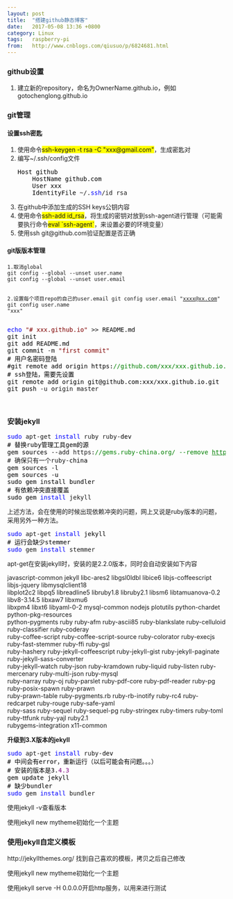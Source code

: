 ```yaml
---
layout: post
title:  "搭建github静态博客"
date:   2017-05-08 13:36 +0800
category: Linux
tags:   raspberry-pi
from:   http://www.cnblogs.com/qiusuo/p/6824681.html
---
```

<h3>github设置</h3>
<ol>
<li>建立新的repository，命名为OwnerName.github.io，例如gotochenglong.github.io</li>
</ol>
<h3>git管理</h3>
<h4>设置ssh密匙</h4>
<ol>
<li>使用命令<span style="background-color: #ffff00;">ssh-keygen -t rsa -C "xxx@gmail.com"</span>，生成密匙对</li>
<li>编写~/.ssh/config文件
<div class="cnblogs_code">
<pre><span style="color: #000000;">Host github
    HostName github.com
    User xxx
    IdentityFile </span>~/.<span style="color: #0000ff;">ssh</span>/id_rsa</pre>
</div>
</li>
<li>在github中添加生成的SSH keys公钥内容</li>
<li>使用命令<span style="background-color: #ffff00;">ssh-add id_rsa</span>，将生成的密钥对放到ssh-agent进行管理（可能需要执行命令<span style="background-color: #ffff00;">eval `ssh-agent`</span>，来设置必要的环境变量）</li>
<li>使用ssh git@github.com验证配置是否正确</li>
</ol>
<h4>git版版本管理</h4>
<pre><code>1.取消global
git config --global --unset user.name
git config --global --unset user.email

2.设置每个项目repo的自己的user.email
git config  user.email "xxxx@xx.com"
git config  user.name "xxx"</code></pre>
<div class="cnblogs_code">
<pre><span style="color: #0000ff;">echo</span> <span style="color: #800000;">"</span><span style="color: #800000;"># xxx.github.io</span><span style="color: #800000;">"</span> &gt;&gt;<span style="color: #000000;"> README.md
git init
git add README.md
git commit </span>-m <span style="color: #800000;">"</span><span style="color: #800000;">first commit</span><span style="color: #800000;">"</span><span style="color: #000000;">
# 用户名密码登陆
#git remote add origin https:</span><span style="color: #008000;">//</span><span style="color: #008000;">github.com/xxx/xxx.github.io.git</span>
<span style="color: #000000;"># ssh登陆，需要先设置
git remote add origin git@github.com:xxx</span>/<span style="color: #000000;">xxx.github.io.git
git push </span>-u origin master</pre>
</div>
<p>&nbsp;</p>
<h3>安装jekyll</h3>
<div class="cnblogs_code">
<pre><span style="color: #0000ff;">sudo</span> apt-get <span style="color: #0000ff;">install</span> ruby ruby-<span style="color: #000000;">dev
# 替换ruby管理工具gem的源
gem sources </span>--add https:<span style="color: #008000;">//</span><span style="color: #008000;">gems.ruby-china.org/ --remove </span><span style="color: #008000; text-decoration: underline;">https://rubygems.org/</span>
# 确保只有一个ruby-<span style="color: #000000;">china
gem sources </span>-<span style="color: #000000;">l
gem sources </span>-<span style="color: #000000;">u<br />sudo gem install bundler
# 有依赖冲突直接覆盖
sudo gem </span><span style="color: #0000ff;">install</span> jekyll</pre>
</div>
<p>上述方法，会在使用的时候出现依赖冲突的问题，网上又说是ruby版本的问题，采用另外一种方法。</p>
<div class="cnblogs_code">
<pre><span style="color: #0000ff;">sudo</span> apt-get <span style="color: #0000ff;">install</span><span style="color: #000000;"> jekyll
# 运行会缺少stemmer
</span><span style="color: #0000ff;">sudo</span> gem <span style="color: #0000ff;">install</span> stemmer</pre>
</div>
<p>apt-get在安装jekyll时，安装的是2.2.0版本，同时会自动安装如下内容</p>
<p> javascript-common jekyll libc-ares2 libgsl0ldbl libice6 libjs-coffeescript libjs-jquery libmysqlclient18<br />  libplot2c2 libpq5 libreadline5 libruby1.8 libruby2.1 libsm6 libtamuanova-0.2 libv8-3.14.5 libxaw7 libxmu6<br />  libxpm4 libxt6 libyaml-0-2 mysql-common nodejs plotutils python-chardet python-pkg-resources<br />  python-pygments ruby ruby-afm ruby-ascii85 ruby-blankslate ruby-celluloid ruby-classifier ruby-coderay<br />  ruby-coffee-script ruby-coffee-script-source ruby-colorator ruby-execjs ruby-fast-stemmer ruby-ffi ruby-gsl<br />  ruby-hashery ruby-jekyll-coffeescript ruby-jekyll-gist ruby-jekyll-paginate ruby-jekyll-sass-converter<br />  ruby-jekyll-watch ruby-json ruby-kramdown ruby-liquid ruby-listen ruby-mercenary ruby-multi-json ruby-mysql<br />  ruby-narray ruby-oj ruby-parslet ruby-pdf-core ruby-pdf-reader ruby-pg ruby-posix-spawn ruby-prawn<br />  ruby-prawn-table ruby-pygments.rb ruby-rb-inotify ruby-rc4 ruby-redcarpet ruby-rouge ruby-safe-yaml<br />  ruby-sass ruby-sequel ruby-sequel-pg ruby-stringex ruby-timers ruby-toml ruby-ttfunk ruby-yajl ruby2.1<br />  rubygems-integration x11-common</p>
<p><strong>升级到3.X版本的jekyll</strong></p>
<div class="cnblogs_code">
<pre><span style="color: #0000ff;">sudo</span> apt-get <span style="color: #0000ff;">install</span> ruby-<span style="color: #000000;">dev
# 中间会有error，重新运行（以后可能会有问题。。。）
# 安装的版本是3.</span><span style="color: #800080;">4.3</span><span style="color: #000000;">
gem update jekyll
# 缺少bundler
</span><span style="color: #0000ff;">sudo</span> gem <span style="color: #0000ff;">install</span> bundler</pre>
</div>
<p>使用jekyll -v查看版本</p>
<p>使用jekyll new mytheme初始化一个主题</p>
<h3>使用jekyll自定义模板</h3>
<p>http://jekyllthemes.org/&nbsp;找到自己喜欢的模板，拷贝之后自己修改</p>
<p>使用jekyll new mytheme初始化一个主题</p>
<p>使用jekyll serve -H 0.0.0.0开启http服务，以用来进行测试</p>
